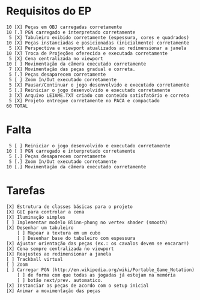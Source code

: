 # Requisitos do EP

    10 [X] Peças em OBJ carregadas corretamente
    10 [.] PGN carregado e interpretado corretamente
     5 [X] Tabuleiro exibido corretamente (espessura, cores e quadrados)
    10 [X] Peças instanciadas e posicionadas (inicialmente) corretamente
     5 [X] Perspectiva e viewport atualizados ao redimensionar a janela
    10 [X] Troca de Projeções oferecida e executada corretamente
     5 [X] Cena centralizada no viewport
    10 [ ] Movimentação da câmera executado corretamente
     7 [X] Movimentação das peças gradual e correta.
     5 [.] Peças desaparecem corretamente
     5 [ ] Zoom In/Out executado corretamente
     5 [X] Pausar/Continuar o jogo desenvolvido e executado corretamente
     5 [.] Reiniciar o jogo desenvolvido e executado corretamente
     3 [X] Arquivo LEIAME.TXT criado com conteúdo satisfatório e correto
     5 [X] Projeto entregue corretamente no PACA e compactado
    60 TOTAL

# Falta

     5 [ ] Reiniciar o jogo desenvolvido e executado corretamente
    10 [ ] PGN carregado e interpretado corretamente
     5 [.] Peças desaparecem corretamente
     5 [.] Zoom In/Out executado corretamente
    10 [.] Movimentação da câmera executado corretamente

# Tarefas

    [X] Estrutura de classes básicas para o projeto
    [X] GUI para controlar a cena
    [X] Iluminação simples
    [ ] Implementar modelo Blinn-phong no vertex shader (smooth)
    [X] Desenhar um tabuleiro
        [ ] Mapear a textura em um cubo
        [ ] Desenhar base do tabuleiro com espessura
    [X] Ajustar orientação das peças (ex.: os cavalos devem se encarar!)
    [X] Cena sempre centralizada no viewport
    [X] Reajustes ao redimensionar a janela
    [ ] Trackball virtual
    [ ] Zoom
    [ ] Carregar PGN (http://en.wikipedia.org/wiki/Portable_Game_Notation)
        [ ] de forma com que todas as jogadas já estejam na memória
        [ ] botão next/prev. automatico.
    [X] Instanciar as peças de acordo com o setup inicial
    [X] Animar a movimentação das peças
